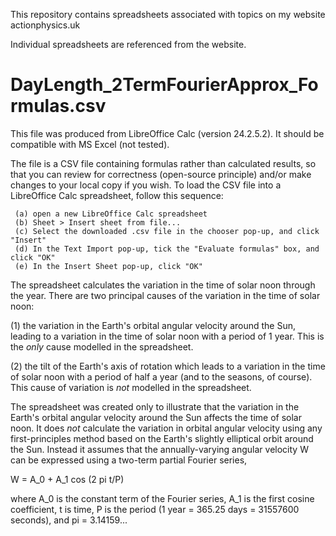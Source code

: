 This repository contains spreadsheets associated with topics on my website actionphysics.uk

Individual spreadsheets are referenced from the website.

DayLength_2TermFourierApprox_Formulas.csv
=========================================
This file was produced from LibreOffice Calc (version 24.2.5.2). It should be compatible with MS Excel (not tested).

The file is a CSV file containing formulas rather than calculated results, so that you can review for correctness (open-source principle) and/or make changes to your local copy if you wish. To load the CSV file
into a LibreOffice Calc spreadsheet, follow this sequence:

     (a) open a new LibreOffice Calc spreadsheet
     (b) Sheet > Insert sheet from file...
     (c) Select the downloaded .csv file in the chooser pop-up, and click "Insert"
     (d) In the Text Import pop-up, tick the "Evaluate formulas" box, and click "OK"
     (e) In the Insert Sheet pop-up, click "OK"

The spreadsheet calculates the variation in the time of solar noon through the year. There are two principal causes of the variation in the time of solar noon:

(1) the variation in the Earth's orbital angular velocity around the Sun, leading to a variation in the time of solar noon with a period of 1 year. This is the *only* cause modelled in the spreadsheet.

(2) the tilt of the Earth's axis of rotation which leads to a variation in the time of solar noon with a period of half a year (and to the seasons, of course). This cause of variation is *not* modelled in the spreadsheet.

The spreadsheet was created only to illustrate that the variation in the Earth's orbital angular velocity around the Sun affects the time of solar noon. It does *not* calculate the variation in orbital angular 
velocity using any first-principles method based on the Earth's slightly elliptical orbit around the Sun. Instead it assumes that the annually-varying angular velocity W can be expressed using a two-term partial Fourier series,

W = A_0 + A_1 cos (2 pi t/P)

where A_0 is the constant term of the Fourier series, A_1 is the first cosine coefficient, t is time, P is the period (1 year = 365.25 days = 31557600 seconds), and pi = 3.14159...
